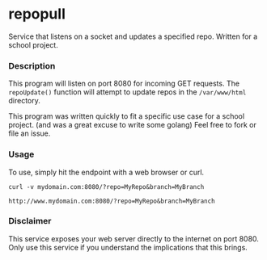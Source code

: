 # repopull
Service that listens on a socket and updates a specified repo. Written for a school project.

### Description
This program will listen on port 8080 for incoming GET requests. The `repoUpdate()`
function will attempt to update repos in the `/var/www/html` directory.

This program was written quickly to fit a specific use case for a school project.
(and was a great excuse to write some golang) Feel free to fork or file an issue.


### Usage
To use, simply hit the endpoint with a web browser or curl.

`curl -v mydomain.com:8080/?repo=MyRepo&branch=MyBranch`

`http://www.mydomain.com:8080/?repo=MyRepo&branch=MyBranch`


### Disclaimer
This service exposes your web server directly to the internet on port 8080.
Only use this service if you understand the implications that this brings.
